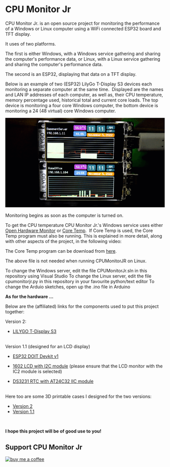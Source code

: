 


# CPU Monitor Jr

CPU Monitor Jr. is an open source project for monitoring the performance of a Windows or Linux computer using a WiFi connected ESP32 board and TFT display.

It uses of two platforms. 

The first is either Windows, with a Windows service gathering and sharing the computer's performance data, or Linux, with a Linux service gathering and sharing the computer's performance data.  

The second is an ESP32, displaying that data on a TFT display.

Below is an example of two (ESP32) LilyGo T-Display S3 devices each monitoring a separate computer at the same time.  Displayed are the names and LAN IP addresses of each computer, as well as, their CPU temperature, memory percentage used, historical total and current core loads. The top device is monitoring a four core Windows computer, the bottom device is monitoring a 24 (48 virtual) core Windows computer.

![TFT Display](/images/TFT.gif)

Monitoring begins as soon as the computer is turned on.

To get the CPU temperature CPU Monitor Jr.'s Windows service uses either [Open Hardware Monitor](https://openhardwaremonitor.org/) or [Core Temp](https://www.alcpu.com/CoreTemp/).  If Core Temp is used, the Core Temp program must also be running. This is explained in more detail, along with other aspects of the project, in the following video:

The Core Temp program can be download from [here](https://www.alcpu.com/CoreTemp/). 

The above file is not needed when running CPUMonitorJR on Linux.

To change the Windows server, edit the file CPUMonitorJr.sln in this repository using Visual Studio
To change the Linux server, edit the file cpumonitorjr.py in this repository in your favourite python/text editor
To change the Arduio sketches, open up the .ino file in Arduino


**As for the hardware ...**

Below are the (affiliated) links for the components used to put this project together:

Version 2:
- [LILYGO T-Display S3](https://s.click.aliexpress.com/e/_DexRAdn) 

<br>
Version 1.1 (designed for an LCD display)

- [ESP32 DOIT Devkit v1](https://www.aliexpress.com/item/1005004268911484.html) 

- [1602 LCD with I2C module](https://s.click.aliexpress.com/e/_DdQpVNT) (please ensure that the LCD monitor with the IC2 module is selected) 
- [DS3231 RTC with AT24C32 IIC module](https://s.click.aliexpress.com/e/_DcRLOPT) 

<br>
Here too are some 3D printable cases I designed for the two versions:

- [Version 2](https://www.printables.com/model/339237-lilygo-t-display-s3-without-header-pins-case)  <br>
- [Version 1.1](https://www.printables.com/model/339266-enclosure-lcd-1602-esp32-ds3232rtc-i2c)

<br>

**I hope this project will be of good use to you!**

## Support CPU Monitor Jr

[<img alt="buy me  a coffee" width="200px" src="https://cdn.buymeacoffee.com/buttons/v2/default-blue.png" />](https://www.buymeacoffee.com/roblatour)

